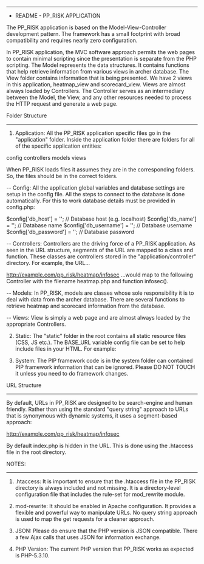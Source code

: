 
* *******************************
* README - PP_RISK APPLICATION


The PP_RISK application is based on the Model-View-Controller development pattern. The framework has a small footprint with broad compatibility and requires nearly zero configuration.

In PP_RISK application, the MVC software approach permits the web pages to contain minimal scripting since the presentation is separate from the PHP scripting.
The Model represents the data structures. It contains functions that help retrieve information from various views in archer database.
The View folder contains information that is being presented. We have 2 views in this application, heatmap_view and scorecard_view. Views are almost always loaded by Controllers.
The Controller serves as an intermediary between the Model, the View, and any other resources needed to process the HTTP request and generate a web page.


Folder Structure
*************
1. Application:  All the PP_RISK application specific files go in the "application" folder.  Inside the application folder there are folders for all of the specific application entities:

config
controllers
models
views

When PP_RISK loads files it assumes they are in the corresponding folders. So, the files should be in the correct folders.

-- Config: All the application global variables and database settings are setup in the config file. All the steps to connect to the database is done automatically. For this to work database details must be provided in config.php:

$config['db_host'] = ''; // Database host (e.g. localhost)
$config['db_name'] = ''; // Database name
$config['db_username'] = ''; // Database username
$config['db_password'] = ''; // Database password

-- Controllers: Controllers are the driving force of a PP_RISK application. As seen in the URL structure, segments of the URL are mapped to a class and function. These classes are controllers stored in the "application/controller" directory. For example, the URL...

http://example.com/pp_risk/heatmap/infosec
...would map to the following Controller with the filename heatmap.php and function infosec().

-- Models: In PP_RISK, models are classes whose sole responsibility it is to deal with data from the archer database. There are several functions to retrieve heatmap and scorecard information from the database.

-- Views: View is simply a web page and are almost always loaded by the appropriate Controllers. 

2. Static: The "static" folder in the root contains all static resource files (CSS, JS etc.). The BASE_URL variable config file can be set to help include files in your HTML. For example:

<link rel="stylesheet" href="<?php echo BASE_URL; ?>static/css/style.css" type="text/css" media="screen" />

3. System: The PIP framework code is in the system folder can contained PIP framework information that can be ignored. Please DO NOT TOUCH it unless you need to do framework changes.

URL Structure
***********

By default, URLs in PP_RISK are designed to be search-engine and human friendly. Rather than using the standard "query string" approach to URLs that is synonymous with dynamic systems, it uses a segment-based approach:

http://example.com/pp_risk/heatmap/infosec

By default index.php is hidden in the URL. This is done using the .htaccess file in the root directory.

NOTES:
******
1. .htaccess: It is important to ensure that the .htaccess file in the PP_RISK directory is always included and not missing. It is a directory-level configuration file that includes the rule-set for mod_rewrite module.

2. mod-rewrite: It should be enabled in Apache configuration. It provides a flexible and powerful way to manipulate URLs. No query string approach is used to map the get requests for a cleaner approach.

3. JSON: Please do ensure that the PHP version is JSON compatible. There a few Ajax calls that uses JSON for information exchange. 

4. PHP Version: The current PHP version that PP_RISK works as expected is PHP-5.3.10.
